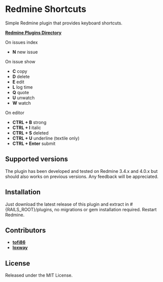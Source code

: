 # Redmine Shortcuts
Simple Redmine plugin that provides keyboard shortcuts.

**[Redmine Plugins Directory](https://www.redmine.org/plugins/redmine_shortcuts)**

On issues index
* **N** new issue

On issue show
* **C** copy
* **D** delete
* **E** edit
* **L** log time
* **Q** quote
* **U** unwatch
* **W** watch

On editor
* **CTRL + B** strong
* **CTRL + I** italic
* **CTRL + S** deleted
* **CTRL + U** underline (textile only)
* **CTRL + Enter** submit

## Supported versions
The plugin has been developed and tested on Redmine 3.4.x and 4.0.x but should also works on previous versions.
Any feedback will be appreciated.

## Installation
Just download the latest release of this plugin and extract in #{RAILS_ROOT}/plugins, no migrations or gem installation required. Restart Redmine.

## Contributors
* **[tofi86](https://github.com/tofi86)**
* **[loxway](https://github.com/loxway)**

## License
Released under the MIT License.

